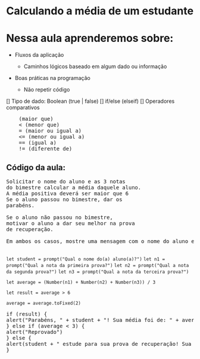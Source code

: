 # Calculando a média de um estudante

# Nessa aula aprenderemos sobre:

- Fluxos da aplicação

  - Caminhos lógicos baseado em algum dado ou informação

- Boas práticas na programação

  - Não repetir código

[] Tipo de dado: Boolean (true | false)
[] if/else (elseif)
[] Operadores comparativos

<pre>
    (maior que)
    < (menor que)
    = (maior ou igual a)
    <= (menor ou igual a)
    == (igual a)
    != (diferente de)
</pre>

## Código da aula:

<pre>
Solicitar o nome do aluno e as 3 notas
do bimestre calcular a média daquele aluno.
A média positiva deverá ser maior que 6
Se o aluno passou no bimestre, dar os 
parabéns.

Se o aluno não passou no bimestre, 
motivar o aluno a dar seu melhor na prova
de recuperação.

Em ambos os casos, mostre uma mensagem com o nome do aluno e a nota
  </pre>

`let student = prompt("Qual o nome do(a) aluno(a)?")`
`let n1 = prompt("Qual a nota da primeira prova?")`
`let n2 = prompt("Qual a nota da segunda prova?")`
`let n3 = prompt("Qual a nota da terceira prova?")`

`let average = (Number(n1) + Number(n2) + Number(n3)) / 3`

`let result = average > 6`

`average = average.toFixed(2)`

<pre>
if (result) {
alert("Parabéns, " + student + "! Sua média foi de: " + average)
} else if (average < 3) {
alert("Reprovado")
} else {
alert(student + " estude para sua prova de recuperação! Sua média foi de: " + average)
}
</pre>

